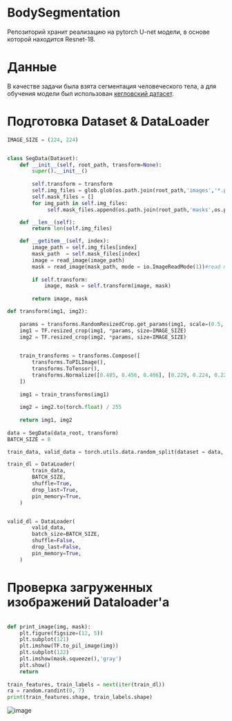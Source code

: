 # BodySegmentation
Репозиторий хранит реализацию на pytorch U-net модели, в основе которой находится Resnet-18.

# Данные

В качестве задачи была взята сегментация человеческого тела, а для обучения модели был использован [кегловский датасет](https://www.kaggle.com/datasets/tapakah68/segmentation-full-body-mads-dataset).

# Подготовка Dataset & DataLoader

```python
IMAGE_SIZE = (224, 224)


class SegData(Dataset):
    def __init__(self, root_path, transform=None):
        super().__init__()
        
        self.transform = transform
        self.img_files = glob.glob(os.path.join(root_path,'images','*.png'))
        self.mask_files = []
        for img_path in self.img_files:
             self.mask_files.append(os.path.join(root_path,'masks',os.path.basename(img_path)))

    def __len__(self):
        return len(self.img_files)

    def __getitem__(self, index):
        image_path = self.img_files[index]
        mask_path  = self.mask_files[index]
        image = read_image(image_path)
        mask = read_image(mask_path, mode = io.ImageReadMode(1))#read mode 1 - Gray
        
        if self.transform:
            image, mask = self.transform(image, mask)
            
        return image, mask

def transform(img1, img2):
    
    params = transforms.RandomResizedCrop.get_params(img1, scale=(0.5, 1.0), ratio=(0.75, 1.33))
    img1 = TF.resized_crop(img1, *params, size=IMAGE_SIZE)
    img2 = TF.resized_crop(img2, *params, size=IMAGE_SIZE)

    
    train_transforms = transforms.Compose([
        transforms.ToPILImage(),
        transforms.ToTensor(),
        transforms.Normalize([0.485, 0.456, 0.406], [0.229, 0.224, 0.225])
    ])
    
    img1 = train_transforms(img1)
    
    img2 = img2.to(torch.float) / 255
    
    return img1, img2
    
data = SegData(data_root, transform)
BATCH_SIZE = 8

train_data, valid_data = torch.utils.data.random_split(dataset = data, lengths= [1000, len(data) - 1000])

train_dl = DataLoader(
        train_data,
        BATCH_SIZE,
        shuffle=True,
        drop_last=True,
        pin_memory=True,
    )


valid_dl = DataLoader(
        valid_data,
        batch_size=BATCH_SIZE,
        shuffle=False,
        drop_last=False,
        pin_memory=True,
    )
```
# Проверка загруженных изображений Dataloader'а

```python

def print_image(img, mask):
    plt.figure(figsize=(12, 5))
    plt.subplot(121)
    plt.imshow(TF.to_pil_image(img))
    plt.subplot(122)
    plt.imshow(mask.squeeze(),'gray')
    plt.show()
    return
    
train_features, train_labels = next(iter(train_dl))
ra = random.randint(0, 7)
print(train_features.shape, train_labels.shape)
```
![image](https://user-images.githubusercontent.com/24653067/185358659-b527065c-1954-445f-b8c7-5f4f276af8e6.png)
